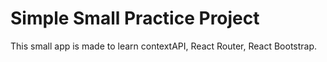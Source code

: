# Simple Small Practice Project

This small app is made to learn contextAPI, React Router, React Bootstrap.


